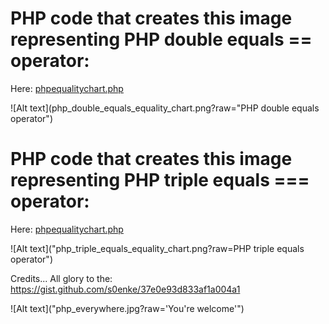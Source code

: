 # PHP code that creates this image representing PHP double equals == operator:

Here: <a href="phpequalitychart.php">phpequalitychart.php</a>

![Alt text](php_double_equals_equality_chart.png?raw="PHP double equals operator")


# PHP code that creates this image representing PHP triple equals === operator:

Here: <a href="phpequalitychart.php">phpequalitychart.php</a>

![Alt text]("php_triple_equals_equality_chart.png?raw=PHP triple equals operator")


Credits... All glory to the: https://gist.github.com/s0enke/37e0e93d833af1a004a1


![Alt text]("php_everywhere.jpg?raw='You're welcome'")


